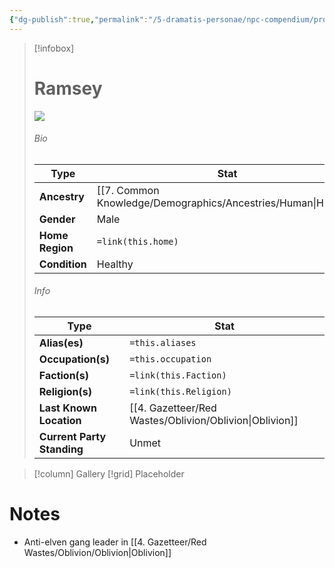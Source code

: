 ```yaml
---
{"dg-publish":true,"permalink":"/5-dramatis-personae/npc-compendium/prologue/ramsey/","noteIcon":""}
---
```



> [!infobox]
> # Ramsey
> ![](https://i.imgur.com/QI1uUwF.png)
> ###### Bio
> Type |  Stat |
> ---|---|
> **Ancestry** | [[7. Common Knowledge/Demographics/Ancestries/Human\|Human]] |
> **Gender** | Male |
> **Home Region** | `=link(this.home)` |
> **Condition** | Healthy |
> ###### Info
> Type |  Stat |
> ---|---|
> **Alias(es)** | `=this.aliases` |
> **Occupation(s)** | `=this.occupation` |
> **Faction(s)** | `=link(this.Faction)` |
> **Religion(s)** | `=link(this.Religion)` |
> **Last Known Location** | [[4. Gazetteer/Red Wastes/Oblivion/Oblivion\|Oblivion]] |
> **Current Party Standing** | Unmet |

> [!column] Gallery 
> [!grid] 
> Placeholder

# Notes

- Anti-elven gang leader in [[4. Gazetteer/Red Wastes/Oblivion/Oblivion\|Oblivion]] 


